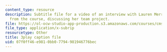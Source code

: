```yaml
---
content_type: resource
description: Subtitle file for a video of an interview with Lauren Merriman, a student
  from the course, discussing her team project.
file: https://ol-ocw-studio-app-production.s3.amazonaws.com/courses/cms-611j-creating-video-games-fall-2014/07f0ff46e9810bb07794981946776bec_Od21y3eAwUo.srt
file_type: application/x-subrip
resourcetype: Other
title: 3play caption file
uid: 07f0ff46-e981-0bb0-7794-981946776bec
---
```

